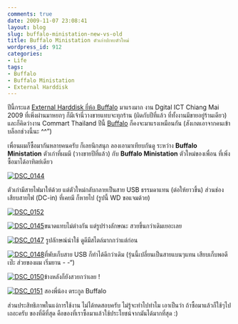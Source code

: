 ```yaml
---
comments: true
date: 2009-11-07 23:08:41
layout: blog
slug: buffalo-ministation-new-vs-old
title: Buffalo Ministation ตัวเก่าปะทะตัวใหม่
wordpress_id: 912
categories:
- Life
tags:
- Buffalo
- Buffalo Ministation
- External Harddisk
---
```


ปีนี้กระแส [External Harddisk ยี่ห้อ Buffalo](http://www.armno.in.th/20081109/external-harddisk-%E0%B8%A2%E0%B8%B5%E0%B9%88%E0%B8%AB%E0%B9%89%E0%B8%AD-buffalo) มาแรงมาก งาน Dgital ICT Chiang Mai 2009 ที่เพิ่งผ่านมาหยกๆ ก็มีเจ้านี่วางขายแทบจะทุกร้าน (ผิดกับปีที่แล้ว ที่ทั้งงานมีขายอยู่ร้านเดียว) และก็คิดว่างาน Commart Thailand ปีนี้ [Buffalo](http://www.armno.in.th/content/buffalo) ก็คงจะมาแรงเหมือนกัน (สังเกตเอาจากคนเข้าบล็อกช่วงนี้นะ ^^”)

 

เพื่อนผมก็ซื้อมากันหลายคนครับ ก็เลยนึกสนุก ลองเอามาเทียบกันดู ระหว่าง **Buffalo Ministation** ตัวเก่าที่ผมมี (วางขายปีที่แล้ว) กับ **Buffalo Ministation** ตัวใหม่ของเพื่อน ที่เพิ่งซื้อมาได้อาทิตย์เดียว

 

[![DSC_0144](http://www.armno.in.th/wp-content/uploads/2009/11/DSC_0144_thumb.jpg)](http://www.armno.in.th/wp-content/uploads/2009/11/DSC_0144.jpg)

 

ตัวเก่ามีสายไฟมาให้ด้วย แต่ตัวใหม่กลับกลายเป็นสาย USB ธรรมดาแทน (ต่อให้ยาวขึ้น) ส่วนช่องเสียบสายไฟ (DC-in) ที่เคยมี ก็หายไป (รูปนี้ WD ขอแจมด้วย) 

 

[![DSC_0152](http://www.armno.in.th/wp-content/uploads/2009/11/DSC_0152_thumb.jpg)](http://www.armno.in.th/wp-content/uploads/2009/11/DSC_0152.jpg)

  

[![DSC_0145](http://www.armno.in.th/wp-content/uploads/2009/11/DSC_0145_thumb.jpg)](http://www.armno.in.th/wp-content/uploads/2009/11/DSC_0145.jpg)ขนาดแทบไม่ต่างกัน แต่รูปร่างลักษณะ สวยขึ้นกว่าเดิมเยอะเลย

 

[![DSC_0147](http://www.armno.in.th/wp-content/uploads/2009/11/DSC_0147_thumb.jpg)](http://www.armno.in.th/wp-content/uploads/2009/11/DSC_0147.jpg) รูปลักษณ์น่าใช้ ดูดีมีสไตล์มากกว่าแต่ก่อน

 

[![DSC_0148](http://www.armno.in.th/wp-content/uploads/2009/11/DSC_0148_thumb.jpg)](http://www.armno.in.th/wp-content/uploads/2009/11/DSC_0148.jpg)ที่พับเก็บสาย USB ก็ทำได้ดีกว่าเดิม (รุ่นนี้เปลี่ยนเป็นสายแบนๆแทน เสียบเก็บพอดีเป๊ะ ส่วยของผม เริ่มยาน - -“)

 

[![DSC_0150](http://www.armno.in.th/wp-content/uploads/2009/11/DSC_0150_thumb.jpg)](http://www.armno.in.th/wp-content/uploads/2009/11/DSC_0150.jpg)ข้างหลังก็ยังสวยกว่าเลย !

 

[![DSC_0151](http://www.armno.in.th/wp-content/uploads/2009/11/DSC_0151_thumb.jpg)](http://www.armno.in.th/wp-content/uploads/2009/11/DSC_0151.jpg) สองพี่น้อง ตระกูล Buffalo

 

ส่วนประสิทธิภาพในแง่การใช้งาน ไม่ได้ทดสอบครับ ไม่รู้จะทำไปทำไม เอาเป็นว่า ถ้าซื้อมาแล้วก็ใช้ๆไปเถอะครับ ของที่ดีที่สุด คือของที่เราซื้อมาแล้วใช้ประโยชน์จากมันได้มากที่สุด :)
